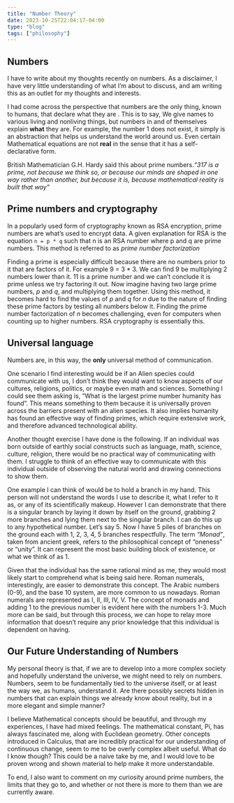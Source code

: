 ```yaml
---
title: "Number Theory"
date: 2023-10-25T22:04:17-04:00
type: "blog"
tags: ["philosophy"]
---
```

## Numbers

I have to write about my thoughts recently on numbers. As a disclaimer, I have very little understanding of what I’m about to discuss, and am writing this as an outlet for my thoughts and interests.

I had come across the perspective that numbers are the only thing, known to humans, that declare what they are . This is to say, We give names to various living and nonliving things, but numbers in and of themselves explain **what** they are. For example, the number 1 does not exist, it simply is an abstraction that helps us understand the world around us. Even certain Mathematical equations are not **real** in the sense that it has a self-declarative form. 

British Mathematician G.H. Hardy said this about prime numbers.*“317 is a prime, not because we think so, or because our minds are shaped in one way rather than another, but because it is, because mathematical reality is built that way”*

## Prime numbers and cryptography

In a popularly used form of cryptography known as RSA encryption, prime numbers are what’s used to encrypt data. A given explanation for RSA is the equation `n = p * q` such that n is an RSA number where p and q are prime numbers. This method is referred to as *prime number factorization*

Finding a prime is especially difficult because there are no numbers prior to it that are factors of it. For example 9 = 3 * 3. We can find 9 be multiplying 2 numbers lower than it. 11 is a prime number and we can’t conclude it is prime unless we try factoring it out. Now imagine having two large prime numbers, *p* and *q*, and multiplying them together. Using this method, it becomes hard to find the values of *p* and *q* for *n* due to the nature of finding these prime factors by testing all numbers below it. Finding the prime number factorization of *n* becomes challenging, even for computers when counting up to higher numbers.  RSA cryptography is essentially this.

## Universal language 

Numbers are, in this way, the **only** universal method of communication. 

One scenario I find interesting would be if an Alien species could communicate with us, I don’t think they would want to know aspects of our cultures, religions, politics, or maybe even math and sciences. Something I could see them asking is, “What is the largest prime number humanity has found”. This means something to them because it is universally proven across the barriers present with an alien species. It also implies humanity has found an effective way of finding primes, which require extensive work, and therefore advanced technological ability.

Another thought exercise I have done is the following. If an individual was born outside of earthly social constructs such as language, math, science, culture, religion, there would be no practical way of communicating with them. I struggle to think of an effective way to communicate with this individual outside of observing the natural world and drawing connections to show them. 

One example I can think of would be to hold a branch in my hand. This person will not understand the words I use to describe it, what I refer to it as, or any of its scientifically makeup. However I can demonstrate that there is a singular branch by laying it down by itself on the ground, grabbing 2 more branches and lying them next to the singular branch. I can do this up to any hypothetical number. Let’s say 5. Now I have 5 piles of branches on the ground each with 1, 2, 3, 4, 5 branches respectfully. The term *“Monad”*, taken from ancient greek, refers to the philosophical concept of “oneness” or “unity”. It can represent the most basic building block of existence, or what we think of as 1.

Given that the individual has the same rational mind as me, they would most likely start to comprehend what is being said here. Roman numerals, interestingly, are easier to demonstrate this concept. The Arabic numbers (0-9), and the base 10 system, are more common to us nowadays. Roman numerals are represented as I, II, III, IV, V.  The concept of monads and adding 1 to the previous number is evident here with the numbers 1-3. Much more can be said, but through this process, we can hope to relay more information that doesn’t require any prior knowledge that this individual is dependent on having.

## Our Future Understanding of Numbers

My personal theory is that, if we are to develop into a more complex society and hopefully understand the universe, we might need to rely on numbers. Numbers, seem to be fundamentally tied to the universe itself, or at least the way we, as humans, understand it. Are there possibly secrets hidden in numbers that can explain things we already know about reality, but in a more elegant and simple manner? 

I believe Mathematical concepts should be beautiful, and through my experiences, I have had mixed feelings. The mathematical constant, Pi, has always fascinated me, along with Euclidean geometry. Other concepts introduced in Calculus, that are incredibly practical for our understanding of continuous change, seem to me to be overly complex albeit useful. What do I know though? This could be a naive take by me, and I would love to be proven wrong and shown material to help make it more understandable.

To end, I also want to comment on my curiosity around prime numbers, the limits that they go to, and whether or not there is more to them than we are currently aware.